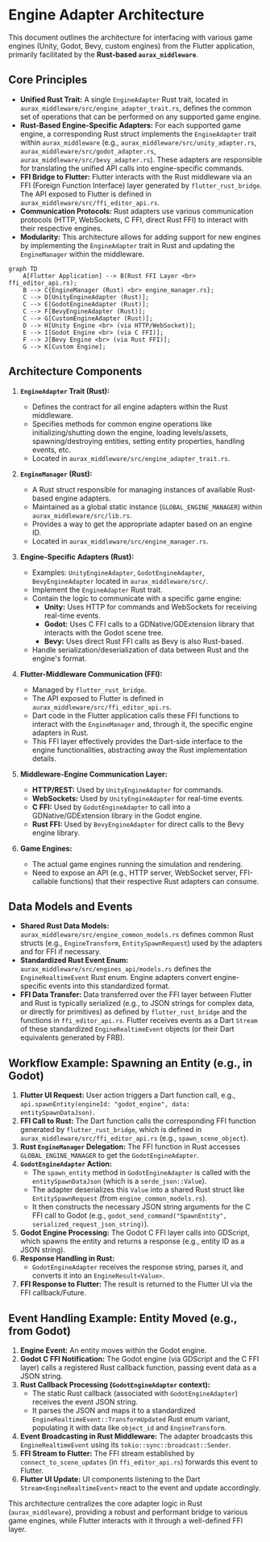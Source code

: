 # Engine Adapter Architecture

This document outlines the architecture for interfacing with various game engines (Unity, Godot, Bevy, custom engines) from the Flutter application, primarily facilitated by the **Rust-based `aurax_middleware`**.

## Core Principles

- **Unified Rust Trait:** A single `EngineAdapter` Rust trait, located in `aurax_middleware/src/engine_adapter_trait.rs`, defines the common set of operations that can be performed on any supported game engine.
- **Rust-Based Engine-Specific Adapters:** For each supported game engine, a corresponding Rust struct implements the `EngineAdapter` trait within `aurax_middleware` (e.g., `aurax_middleware/src/unity_adapter.rs`, `aurax_middleware/src/godot_adapter.rs`, `aurax_middleware/src/bevy_adapter.rs`). These adapters are responsible for translating the unified API calls into engine-specific commands.
- **FFI Bridge to Flutter:** Flutter interacts with the Rust middleware via an FFI (Foreign Function Interface) layer generated by `flutter_rust_bridge`. The API exposed to Flutter is defined in `aurax_middleware/src/ffi_editor_api.rs`.
- **Communication Protocols:** Rust adapters use various communication protocols (HTTP, WebSockets, C FFI, direct Rust FFI) to interact with their respective engines.
- **Modularity:** This architecture allows for adding support for new engines by implementing the `EngineAdapter` trait in Rust and updating the `EngineManager` within the middleware.

```mermaid
graph TD
    A[Flutter Application] --> B(Rust FFI Layer <br> ffi_editor_api.rs);
    B --> C{EngineManager (Rust) <br> engine_manager.rs};
    C --> D[UnityEngineAdapter (Rust)];
    C --> E[GodotEngineAdapter (Rust)];
    C --> F[BevyEngineAdapter (Rust)];
    C --> G[CustomEngineAdapter (Rust)];
    D --> H[Unity Engine <br> (via HTTP/WebSocket)];
    E --> I[Godot Engine <br> (via C FFI)];
    F --> J[Bevy Engine <br> (via Rust FFI)];
    G --> K[Custom Engine];
```

## Architecture Components

1.  **`EngineAdapter` Trait (Rust):**
    *   Defines the contract for all engine adapters within the Rust middleware.
    *   Specifies methods for common engine operations like initializing/shutting down the engine, loading levels/assets, spawning/destroying entities, setting entity properties, handling events, etc.
    *   Located in `aurax_middleware/src/engine_adapter_trait.rs`.

2.  **`EngineManager` (Rust):**
    *   A Rust struct responsible for managing instances of available Rust-based engine adapters.
    *   Maintained as a global static instance (`GLOBAL_ENGINE_MANAGER`) within `aurax_middleware/src/lib.rs`.
    *   Provides a way to get the appropriate adapter based on an engine ID.
    *   Located in `aurax_middleware/src/engine_manager.rs`.

3.  **Engine-Specific Adapters (Rust):**
    *   Examples: `UnityEngineAdapter`, `GodotEngineAdapter`, `BevyEngineAdapter` located in `aurax_middleware/src/`.
    *   Implement the `EngineAdapter` Rust trait.
    *   Contain the logic to communicate with a specific game engine:
        *   **Unity:** Uses HTTP for commands and WebSockets for receiving real-time events.
        *   **Godot:** Uses C FFI calls to a GDNative/GDExtension library that interacts with the Godot scene tree.
        *   **Bevy:** Uses direct Rust FFI calls as Bevy is also Rust-based.
    *   Handle serialization/deserialization of data between Rust and the engine's format.

4.  **Flutter-Middleware Communication (FFI):**
    *   Managed by `flutter_rust_bridge`.
    *   The API exposed to Flutter is defined in `aurax_middleware/src/ffi_editor_api.rs`.
    *   Dart code in the Flutter application calls these FFI functions to interact with the `EngineManager` and, through it, the specific engine adapters in Rust.
    *   This FFI layer effectively provides the Dart-side interface to the engine functionalities, abstracting away the Rust implementation details.

5.  **Middleware-Engine Communication Layer:**
    *   **HTTP/REST:** Used by `UnityEngineAdapter` for commands.
    *   **WebSockets:** Used by `UnityEngineAdapter` for real-time events.
    *   **C FFI:** Used by `GodotEngineAdapter` to call into a GDNative/GDExtension library in the Godot engine.
    *   **Rust FFI:** Used by `BevyEngineAdapter` for direct calls to the Bevy engine library.

6.  **Game Engines:**
    *   The actual game engines running the simulation and rendering.
    *   Need to expose an API (e.g., HTTP server, WebSocket server, FFI-callable functions) that their respective Rust adapters can consume.

## Data Models and Events

-   **Shared Rust Data Models:** `aurax_middleware/src/engine_common_models.rs` defines common Rust structs (e.g., `EngineTransform`, `EntitySpawnRequest`) used by the adapters and for FFI if necessary.
-   **Standardized Rust Event Enum:** `aurax_middleware/src/engines_api/models.rs` defines the `EngineRealtimeEvent` Rust enum. Engine adapters convert engine-specific events into this standardized format.
-   **FFI Data Transfer:** Data transferred over the FFI layer between Flutter and Rust is typically serialized (e.g., to JSON strings for complex data, or directly for primitives) as defined by `flutter_rust_bridge` and the functions in `ffi_editor_api.rs`. Flutter receives events as a Dart `Stream` of these standardized `EngineRealtimeEvent` objects (or their Dart equivalents generated by FRB).

## Workflow Example: Spawning an Entity (e.g., in Godot)

1.  **Flutter UI Request:** User action triggers a Dart function call, e.g., `api.spawnEntity(engineId: "godot_engine", data: entitySpawnDataJson)`.
2.  **FFI Call to Rust:** The Dart function calls the corresponding FFI function generated by `flutter_rust_bridge`, which is defined in `aurax_middleware/src/ffi_editor_api.rs` (e.g., `spawn_scene_object`).
3.  **Rust `EngineManager` Delegation:** The FFI function in Rust accesses `GLOBAL_ENGINE_MANAGER` to get the `GodotEngineAdapter`.
4.  **`GodotEngineAdapter` Action:**
    *   The `spawn_entity` method in `GodotEngineAdapter` is called with the `entitySpawnDataJson` (which is a `serde_json::Value`).
    *   The adapter deserializes this `Value` into a shared Rust struct like `EntitySpawnRequest` (from `engine_common_models.rs`).
    *   It then constructs the necessary JSON string arguments for the C FFI call to Godot (e.g., `godot_send_command("SpawnEntity", serialized_request_json_string)`).
5.  **Godot Engine Processing:** The Godot C FFI layer calls into GDScript, which spawns the entity and returns a response (e.g., entity ID as a JSON string).
6.  **Response Handling in Rust:**
    *   `GodotEngineAdapter` receives the response string, parses it, and converts it into an `EngineResult<Value>`.
7.  **FFI Response to Flutter:** The result is returned to the Flutter UI via the FFI callback/Future.

## Event Handling Example: Entity Moved (e.g., from Godot)

1.  **Engine Event:** An entity moves within the Godot engine.
2.  **Godot C FFI Notification:** The Godot engine (via GDScript and the C FFI layer) calls a registered Rust callback function, passing event data as a JSON string.
3.  **Rust Callback Processing (`GodotEngineAdapter` context):**
    *   The static Rust callback (associated with `GodotEngineAdapter`) receives the event JSON string.
    *   It parses the JSON and maps it to a standardized `EngineRealtimeEvent::TransformUpdated` Rust enum variant, populating it with data like `object_id` and `EngineTransform`.
4.  **Event Broadcasting in Rust Middleware:** The adapter broadcasts this `EngineRealtimeEvent` using its `tokio::sync::broadcast::Sender`.
5.  **FFI Stream to Flutter:** The FFI stream established by `connect_to_scene_updates` (in `ffi_editor_api.rs`) forwards this event to Flutter.
6.  **Flutter UI Update:** UI components listening to the Dart `Stream<EngineRealtimeEvent>` react to the event and update accordingly.

This architecture centralizes the core adapter logic in Rust (`aurax_middleware`), providing a robust and performant bridge to various game engines, while Flutter interacts with it through a well-defined FFI layer.
